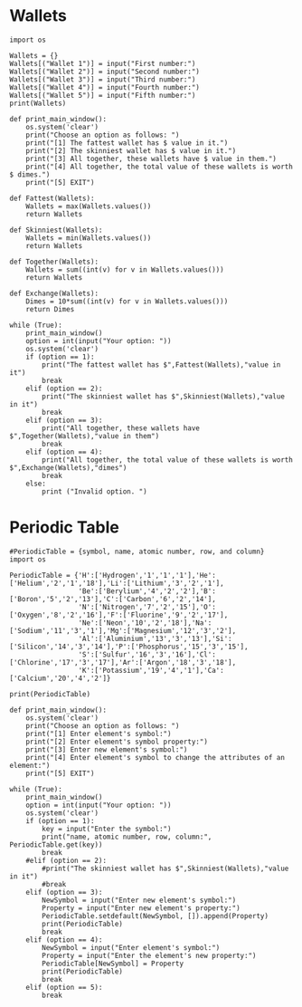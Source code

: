 # Wallets

    import os

    Wallets = {}
    Wallets[("Wallet 1")] = input("First number:")
    Wallets[("Wallet 2")] = input("Second number:")
    Wallets[("Wallet 3")] = input("Third number:")
    Wallets[("Wallet 4")] = input("Fourth number:")
    Wallets[("Wallet 5")] = input("Fifth number:")
    print(Wallets)

    def print_main_window():
        os.system('clear')
        print("Choose an option as follows: ")
        print("[1] The fattest wallet has $ value in it.")
        print("[2] The skinniest wallet has $ value in it.")
        print("[3] All together, these wallets have $ value in them.")
        print("[4] All together, the total value of these wallets is worth $ dimes.")
        print("[5] EXIT")

    def Fattest(Wallets):
        Wallets = max(Wallets.values())
        return Wallets

    def Skinniest(Wallets):
        Wallets = min(Wallets.values())
        return Wallets

    def Together(Wallets):
        Wallets = sum((int(v) for v in Wallets.values()))
        return Wallets

    def Exchange(Wallets):
        Dimes = 10*sum((int(v) for v in Wallets.values()))
        return Dimes

    while (True):
        print_main_window()
        option = int(input("Your option: "))
        os.system('clear')
        if (option == 1):
            print("The fattest wallet has $",Fattest(Wallets),"value in it")
            break
        elif (option == 2):
            print("The skinniest wallet has $",Skinniest(Wallets),"value in it")
            break
        elif (option == 3):
            print("All together, these wallets have $",Together(Wallets),"value in them")
            break
        elif (option == 4):
            print("All together, the total value of these wallets is worth $",Exchange(Wallets),"dimes")
            break
        else:
            print ("Invalid option. ")
# Periodic Table
    #PeriodicTable = {symbol, name, atomic number, row, and column}
    import os

    PeriodicTable = {'H':['Hydrogen','1','1','1'],'He':['Helium','2','1','18'],'Li':['Lithium','3','2','1'],
                     'Be':['Berylium','4','2','2'],'B':['Boron','5','2','13'],'C':['Carbon','6','2','14'],
                     'N':['Nitrogen','7','2','15'],'O':['Oxygen','8','2','16'],'F':['Fluorine','9','2','17'],
                     'Ne':['Neon','10','2','18'],'Na':['Sodium','11','3','1'],'Mg':['Magnesium','12','3','2'],
                     'Al':['Aluminium','13','3','13'],'Si':['Silicon','14','3','14'],'P':['Phosphorus','15','3','15'],
                     'S':['Sulfur','16','3','16'],'Cl':['Chlorine','17','3','17'],'Ar':['Argon','18','3','18'],
                     'K':['Potassium','19','4','1'],'Ca':['Calcium','20','4','2']}

    print(PeriodicTable)

    def print_main_window():
        os.system('clear')
        print("Choose an option as follows: ")
        print("[1] Enter element's symbol:")
        print("[2] Enter element's symbol property:")
        print("[3] Enter new element's symbol:")
        print("[4] Enter element's symbol to change the attributes of an element:")
        print("[5] EXIT")

    while (True):
        print_main_window()
        option = int(input("Your option: "))
        os.system('clear')
        if (option == 1):
            key = input("Enter the symbol:")
            print("name, atomic number, row, column:", PeriodicTable.get(key))
            break
        #elif (option == 2):
            #print("The skinniest wallet has $",Skinniest(Wallets),"value in it")
            #break
        elif (option == 3):
            NewSymbol = input("Enter new element's symbol:")
            Property = input("Enter new element's property:")
            PeriodicTable.setdefault(NewSymbol, []).append(Property)
            print(PeriodicTable)
            break
        elif (option == 4):
            NewSymbol = input("Enter element's symbol:")
            Property = input("Enter the element's new property:")
            PeriodicTable[NewSymbol] = Property
            print(PeriodicTable)
            break
        elif (option == 5):
            break
